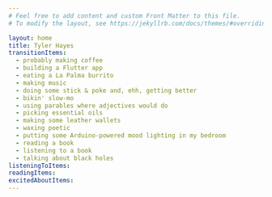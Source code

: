 ```yaml
---
# Feel free to add content and custom Front Matter to this file.
# To modify the layout, see https://jekyllrb.com/docs/themes/#overriding-theme-defaults

layout: home
title: Tyler Hayes
transitionItems:
  - probably making coffee
  - building a Flutter app
  - eating a La Palma burrito
  - making music
  - doing some stick & poke and, ehh, getting better
  - bikin' slow-mo
  - using parables where adjectives would do
  - picking essential oils
  - making some leather wallets
  - waxing poetic
  - putting some Arduino-powered mood lighting in my bedroom
  - reading a book
  - listening to a book
  - talking about black holes
listeningToItems:
readingItems:
excitedAboutItems:
---
```

